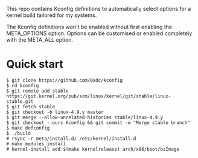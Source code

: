 This repo contains Kconfig definitions to automatically select options for a kernel build tailored for my systems.

The Kconfig definitions won't be enabled without first enabling the META\_OPTIONS option. Options can be customised
or enabled completely with the META\_ALL option.

Quick start
===========

```
$ git clone https://github.com/0xdc/kconfig
$ cd kconfig
$ git remote add stable https://git.kernel.org/pub/scm/linux/kernel/git/stable/linux-stable.git
$ git fetch stable
$ git checkout -b linux-4.9.y master
$ git merge --allow-unrelated-histories stable/linux-4.9.y
$ git checkout --ours Kconfig && git commit -m "Merge stable branch"
$ make defconfig
$ ./build
# rsync -r meta/install.d/ /etc/kernel/install.d
# make modules_install
# kernel-install add $(make kernelrelease) arch/x86/boot/bzImage
```
